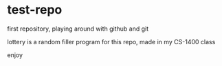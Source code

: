 # test-repo
first repository, playing around with github and git

lottery is a random filler program for this repo, made in my CS-1400 class

enjoy
